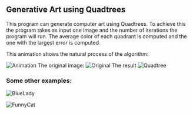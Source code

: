 ## Generative Art using Quadtrees

This program can generate computer art using Quadtrees. To achieve this the program takes as input one image and the number of iterations the program will run. The average color of each quadrant is computed and the one with the largest error is computed. 

This animation shows the natural process of the algorithm:

![Animation](https://i.imgur.com/IPx3Zb1.gif)
The original image:
![Original](https://i.imgur.com/tY88g6z.jpg)
The result
![Quadtree](https://i.imgur.com/fa5TNNl.png)

### Some other examples:

![BlueLady](https://i.imgur.com/jtvlfMm.png)

![FunnyCat](https://i.imgur.com/oO6TIsJ.png)



